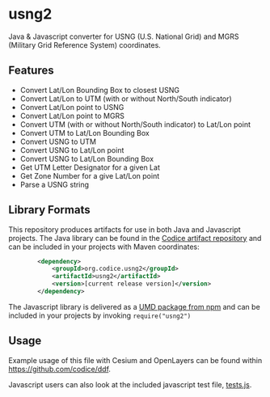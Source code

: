 <!--
Copyright (c) 2009 Larry Moore, larmoor@gmail.com
              2014 Mike Adair, Richard Greenwood, Didier Richard, Stephen Irons, Olivier Terral and Calvin Metcalf (proj4js)
              2018 Codice Foundation
Released under the MIT License; see
http://www.opensource.org/licenses/mit-license.php
or http://en.wikipedia.org/wiki/MIT_License

Permission is hereby granted, free of charge, to any person
obtaining a copy of this software and associated documentation
files (the "Software"), to deal in the Software without
restriction, including without limitation the rights to use,
copy, modify, merge, publish, distribute, sublicense, and/or sell
copies of the Software, and to permit persons to whom the
Software is furnished to do so, subject to the following
conditions:

The above copyright notice and this permission notice shall be
included in all copies or substantial portions of the Software.

THE SOFTWARE IS PROVIDED "AS IS", WITHOUT WARRANTY OF ANY KIND,
EXPRESS OR IMPLIED, INCLUDING BUT NOT LIMITED TO THE WARRANTIES
OF MERCHANTABILITY, FITNESS FOR A PARTICULAR PURPOSE AND
NONINFRINGEMENT. IN NO EVENT SHALL THE AUTHORS OR COPYRIGHT
HOLDERS BE LIABLE FOR ANY CLAIM, DAMAGES OR OTHER LIABILITY,
WHETHER IN AN ACTION OF CONTRACT, TORT OR OTHERWISE, ARISING
FROM, OUT OF OR IN CONNECTION WITH THE SOFTWARE OR THE USE OR
OTHER DEALINGS IN THE SOFTWARE.
-->
# usng2
Java & Javascript converter for USNG (U.S. National Grid) and MGRS (Military Grid Reference System)
coordinates.

## Features
 * Convert Lat/Lon Bounding Box to closest USNG
 * Convert Lat/Lon to UTM (with or without North/South indicator)
 * Convert Lat/Lon point to USNG
 * Convert Lat/Lon point to MGRS
 * Convert UTM (with or without North/South indicator) to Lat/Lon point
 * Convert UTM to Lat/Lon Bounding Box
 * Convert USNG to UTM
 * Convert USNG to Lat/Lon point
 * Convert USNG to Lat/Lon Bounding Box
 * Get UTM Letter Designator for a given Lat
 * Get Zone Number for a give Lat/Lon point
 * Parse a USNG string

## Library Formats
This repository produces artifacts for use in both Java and Javascript projects.
The Java library can be found in the [Codice artifact repository](artifacts.codice.org)
and can be included in your projects with Maven coordinates:
```xml
        <dependency>
            <groupId>org.codice.usng2</groupId>
            <artifactId>usng2</artifactId>
            <version>[current release version]</version>
        </dependency>
```

The Javascript library is delivered as a [UMD package from npm](https://www.npmjs.com/package/usng2)
and can be included in your projects by invoking `require("usng2")`

## Usage
Example usage of this file with Cesium and OpenLayers can be found within https://github.com/codice/ddf.

Javascript users can also look at the included javascript test file,
[tests.js](https://github.com/codice/usng2/blob/master/js-test/tests/tests.js).